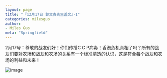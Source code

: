 ```yaml
---
layout: page
title: "『12月17日 郭文贵先生盖文』·1"
categories: milesguo
author:
- Miles Guo
meta: "Springfield"
---
```


2月17号：尊敬的战友们好！你们传播C C P病毒！香港危机真相了吗？所有的战友们要对农场和战友和农场的关系有一个标准清透的认识，这是符合每个战友和农场的利益和未来！

![image](../../../../image/milesguo/2020_12_17_Miles_Guo_Getter_1_1.png)
